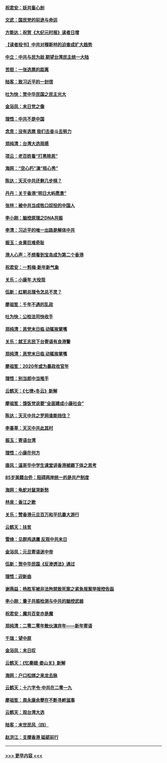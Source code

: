#### [祝君安：妖共畜心剖](../pages/nsc993/n11794273.md?t=01152122) 
#### [文武：国民党的前途与命运](../pages/nsc993/n11794198.md?t=01152122) 
#### [方能达：祝贺《大纪元时报》读者日增](../pages/nsc993/n11793807.md?t=01152122) 
#### [【读者投书】中共对穆斯林的迫害成扩大趋势](../pages/nsc993/n11791371.md?t=01152122) 
#### [中立：中共与民为敌 期望台湾民主统一大陆](../pages/nsc993/n11790392.md?t=01152122) 
#### [苦胆：一张选票的距离](../pages/nsc993/n11788914.md?t=01152122) 
#### [陆客：致习近平的一封信](../pages/nsc993/n11788867.md?t=01152122) 
#### [吐为快：贺中华民国之民主光大](../pages/nsc993/n11788618.md?t=01152122) 
#### [金浴凤：末日党之像](../pages/nsc993/n11787475.md?t=01152122) 
#### [理悟：中共不是中国](../pages/nsc993/n11787463.md?t=01152122) 
#### [念贲：没有选票  我们去奋斗去努力](../pages/nsc993/n11787398.md?t=01152122) 
#### [郑纯清：台湾大选观感](../pages/nsc993/n11786210.md?t=01152122) 
#### [项云：老百姓看“打黑除恶”](../pages/nsc993/n11785398.md?t=01152122) 
#### [海网：“空心朽”演“核心秀”](../pages/nsc993/n11783874.md?t=01152122) 
#### [陈达：天灭中共还剩几步棋？](../pages/nsc993/n11783719.md?t=01152122) 
#### [丹丹：关于香港“明日大屿愿景”](../pages/nsc993/n11783273.md?t=01152122) 
#### [张林：被中共当成牲口奴役的中国人](../pages/nsc993/n11782397.md?t=01152122) 
#### [李小刚：脑控原理之DNA共振](../pages/nsc993/n11780962.md?t=01152122) 
#### [李清：习近平的唯一出路是解体中共](../pages/nsc993/n11780866.md?t=01152122) 
#### [振玉：炎黄巨难奇耻](../pages/nsc993/n11779632.md?t=01152122) 
#### [港人心声：不想看到宝岛成为第二个香港](../pages/nsc993/n11778817.md?t=01152122) 
#### [祝君安：一剪梅‧新年新气象](../pages/nsc993/n11776340.md?t=01152122) 
#### [关乐：小康年 大役现](../pages/nsc993/n11774213.md?t=01152122) 
#### [伍新：红朝总理令怎总不灵？](../pages/nsc993/n11770813.md?t=01152122) 
#### [廖祖笙：千年不遇的乱政](../pages/nsc993/n11770373.md?t=01152122) 
#### [吐为快：公检法司快收手](../pages/nsc993/n11770359.md?t=01152122) 
#### [郑纯清：恶党末日临 动辄挨掌嘴](../pages/nsc993/n11769912.md?t=01152122) 
#### [关乐：就王志民下台寄语有良港警](../pages/nsc993/n11769903.md?t=01152122) 
#### [郑纯清：恶党末日临 动辄挨掌嘴](../pages/nsc993/n11769356.md?t=01152122) 
#### [廖祖笙：2020年或为暴政收官年](../pages/nsc993/n11768216.md?t=01152122) 
#### [理悟：别当郎中当推手](../pages/nsc993/n11768243.md?t=01152122) 
#### [云鹤天：《七律▪冬云》新解](../pages/nsc993/n11768204.md?t=01152122) 
#### [廖祖笙：饿饭党说要“全面建成小康社会”](../pages/nsc993/n11767482.md?t=01152122) 
#### [陈达：天灭中共之罗网谁能挡住？](../pages/nsc993/n11767465.md?t=01152122) 
#### [李春草：天灭中共此其时](../pages/nsc993/n11767452.md?t=01152122) 
#### [振玉：寄语台湾](../pages/nsc993/n11767432.md?t=01152122) 
#### [理悟：小康在何方](../pages/nsc993/n11767394.md?t=01152122) 
#### [唐风：温哥华中学生课堂讲香港被踢下体之思考](../pages/nsc993/n11766848.md?t=01152122) 
#### [85岁美籍台侨：阻碍两岸统一的是共产制度](../pages/nsc993/n11765043.md?t=01152122) 
#### [海网：龟蛇对鼠哭新愁](../pages/nsc993/n11764895.md?t=01152122) 
#### [林泉：香江之歌](../pages/nsc993/n11764415.md?t=01152122) 
#### [关乐：赞香港元旦百万和平抗暴大游行](../pages/nsc993/n11764382.md?t=01152122) 
#### [云鹤天：扶贫](../pages/nsc993/n11764245.md?t=01152122) 
#### [雪绮：见群鸡退鹰  反观中共末日](../pages/nsc993/n11762112.md?t=01152122) 
#### [金浴凤：元旦寄语迷中帝](../pages/nsc993/n11761788.md?t=01152122) 
#### [伍新：贺中华民国《反渗透法》通过](../pages/nsc993/n11761994.md?t=01152122) 
#### [理悟：迎新曲](../pages/nsc993/n11761152.md?t=01152122) 
#### [谢燕益：杨胜军被非法拘禁致死案之紧急报案举报控告函](../pages/nsc993/n11756134.md?t=01152122) 
#### [李小刚：量子共振检测与中共的脑控武器](../pages/nsc993/n11754518.md?t=01152122) 
#### [祝君安：魔共百变亦是魔](../pages/nsc993/n11754469.md?t=01152122) 
#### [郑纯清：二零二零年散伙演弃年——新年寄语](../pages/nsc993/n11754195.md?t=01152122) 
#### [千瑞：望中原](../pages/nsc993/n11754159.md?t=01152122) 
#### [金浴凤：末日叹](../pages/nsc993/n11752359.md?t=01152122) 
#### [云鹤天：《忆秦娥‧娄山关》新解](../pages/nsc993/n11752348.md?t=01152122) 
#### [海网：户口松绑之来龙去脉](../pages/nsc993/n11752328.md?t=01152122) 
#### [云鹤天：十六字令‧中共在二零一九](../pages/nsc993/n11752305.md?t=01152122) 
#### [廖祖笙：周永康余孽在不断寻衅滋事](../pages/nsc993/n11751013.md?t=01152122) 
#### [云鹤天：观台湾大选](../pages/nsc993/n11751007.md?t=01152122) 
#### [陆客：末世民风（四）](../pages/nsc993/n11749203.md?t=01152122) 
#### [赵洪江：支撑香港 砥砺前行](../pages/nsc993/n11748482.md?t=01152122) 

----
#### [ >>> 更早内容 <<< ](../indexes/nsc993-earlier.md)
